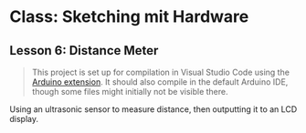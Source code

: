 # Class: Sketching mit Hardware

## Lesson 6: Distance Meter

> This project is set up for compilation in Visual Studio Code using the [Arduino extension](https://github.com/Microsoft/vscode-arduino/). It should also compile in the default Arduino IDE, though some files might initially not be visible there.

Using an ultrasonic sensor to measure distance, then outputting it to an LCD display.